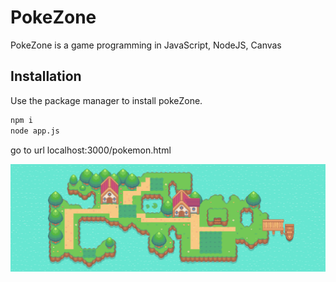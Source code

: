 # PokeZone

PokeZone is a game programming in JavaScript, NodeJS, Canvas

## Installation

Use the package manager to install pokeZone.

```bash
npm i
node app.js
```
go to url localhost:3000/pokemon.html

![alt text](https://github.com/RaphiSmadja/pokezone/blob/master/public/img/mapv1.png)